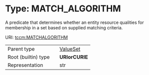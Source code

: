 
# Type: MATCH_ALGORITHM


A predicate that determines whether an entity resource qualities for membership in a set based on supplied matching criteria.

URI: [tccm:MATCHALGORITHM](https://hotecosystem.org/tccm/MATCHALGORITHM)

|  |  |  |
| --- | --- | --- |
| Parent type | | [ValueSet](types/ValueSet.md) |
| Root (builtin) type | | **URIorCURIE** |
| Representation | | str |
